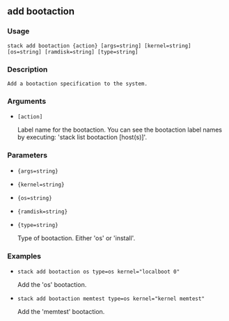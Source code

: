 ## add bootaction

### Usage

`stack add bootaction {action} [args=string] [kernel=string] [os=string] [ramdisk=string] [type=string]`

### Description


	Add a bootaction specification to the system.
	
	

### Arguments

* `[action]`

   Label name for the bootaction. You can see the bootaction label names by
	executing: 'stack list bootaction [host(s)]'.


### Parameters
* `{args=string}`
* `{kernel=string}`
* `{os=string}`
* `{ramdisk=string}`
* `{type=string}`

   Type of bootaction. Either 'os' or 'install'.

### Examples

* `stack add bootaction os type=os kernel="localboot 0"`

   Add the 'os' bootaction.

* `stack add bootaction memtest type=os kernel="kernel memtest"`

   Add the 'memtest' bootaction.



